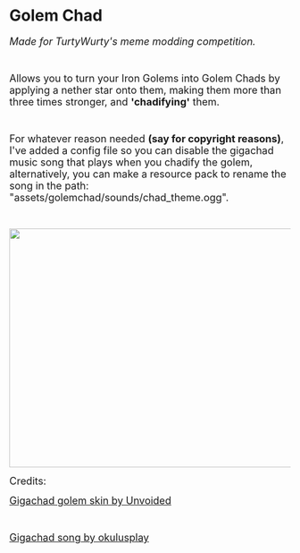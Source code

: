 <h1>Golem Chad</h1>
<p><span style="font-size: 18px;"><em>Made for TurtyWurty's meme modding competition.</em></span></p>
<p>&nbsp;</p>
<p><span style="font-size: 18px;">Allows you to turn your Iron Golems into Golem Chads by applying a nether star onto them, making them more than three times stronger, and <strong>'chadifying'</strong> them.</span></p>
<p>&nbsp;</p>
<p><span style="font-size: 18px;">For whatever reason needed <b>(say for copyright reasons)</b>, I've added a config file so you can disable the gigachad music song that plays when you chadify the golem, alternatively, you can make a resource pack to rename the song in the path: "assets/golemchad/sounds/chad_theme.ogg".</span></p>
<p>&nbsp;</p>
<img src="https://media.forgecdn.net/attachments/651/724/2023-04-24_22.png" alt="" width="759" height="427">
<p><span style="font-size: 18px;">Credits:</span></p>
<p><a style="font-size: 18px;" href="https://www.planetminecraft.com/mob-skin/the-giga-chad-golem/">Gigachad golem skin by Unvoided</a></p>
<p>&nbsp;</p>
<p><a style="font-size: 18px;" href="https://www.youtube.com/watch?v=CVyn021zMHo" target="_blank" rel="noopener noreferrer">Gigachad song by okulusplay</a></p>
<p>&nbsp;</p>
<p>&nbsp;</p>
